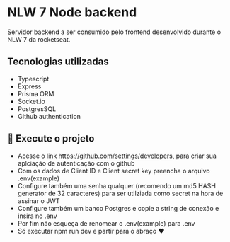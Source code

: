 # NLW 7 Node backend

Servidor backend a ser consumido pelo frontend desenvolvido durante o NLW 7 da rocketseat.

## Tecnologias utilizadas

- Typescript
- Express
- Prisma ORM
- Socket.io
- PostgresSQL
- Github authentication

## 🚀 Execute o projeto

- Acesse o link https://github.com/settings/developers, para criar sua aplciação de autenticação com o github
- Com os dados de Client ID e Client secret key preencha o arquivo .env(example)
- Configure também uma senha qualquer (recomendo um md5 HASH generator de 32 caracteres) para ser utilziada como secret na hora de assinar o JWT
- Configure também um banco Postgres e copie a string de conexão e insira no .env
- Por fim não esqueça de renomear o .env(example) para .env
- Só executar npm run dev e partir para o abraço ❤

